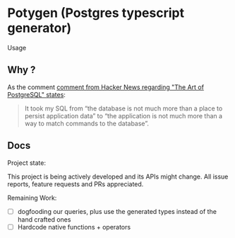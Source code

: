 # Potygen (Postgres typescript generator)

Usage

## Why ?

As the comment [comment from Hacker News regarding "The Art of PostgreSQL" states](https://news.ycombinator.com/item?id=27842351):

> It took my SQL from “the database is not much more than a place to persist application data” to “the application is not much more than a way to match commands to the database”.

## Docs

Project state:

This project is being actively developed and its APIs might change. All issue reports, feature requests and PRs appreciated.

Remaining Work:

- [ ] dogfooding our queries, plus use the generated types instead of the hand crafted ones
- [ ] Hardcode native functions + operators
